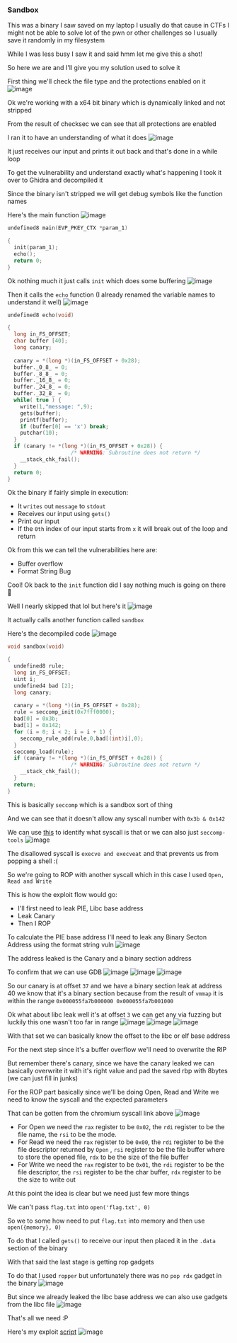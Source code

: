 <h3> Sandbox </h3>

This was a binary I saw saved on my laptop I usually do that cause in CTFs I might not be able to solve lot of the pwn or other challenges so I usually save it randomly in my filesystem 

While I was less busy I saw it and said hmm let me give this a shot!

So here we are and I'll give you my solution used to solve it

First thing we'll check the file type and the protections enabled on it
![image](https://github.com/h4ckyou/h4ckyou.github.io/assets/127159644/7fddcda1-be63-4323-a703-3766620adc46)

Ok we're working with a x64 bit binary which is dynamically linked and not stripped 

From the result of checksec we can see that all protections are enabled 

I ran it to have an understanding of what it does
![image](https://github.com/h4ckyou/h4ckyou.github.io/assets/127159644/985dd096-c94f-4d85-b76b-7e4347408a03)

It just receives our input and prints it out back and that's done in a while loop

To get the vulnerability and understand exactly what's happening I took it over to Ghidra and decompiled it

Since the binary isn't stripped we will get debug symbols like the function names 

Here's the main function
![image](https://github.com/h4ckyou/h4ckyou.github.io/assets/127159644/b4ec45a5-02eb-4e7c-b633-b30c5553727c)

```c
undefined8 main(EVP_PKEY_CTX *param_1)

{
  init(param_1);
  echo();
  return 0;
}
```

Ok nothing much it just calls `init` which does some buffering
![image](https://github.com/h4ckyou/h4ckyou.github.io/assets/127159644/1fc3f08e-be89-450f-8d8e-4da6f91f05b1)

Then it calls the `echo` function (I already renamed the variable names to understand it well)
![image](https://github.com/h4ckyou/h4ckyou.github.io/assets/127159644/f390840d-8de8-4336-b66b-4e1d312af8c7)

```c
undefined8 echo(void)

{
  long in_FS_OFFSET;
  char buffer [40];
  long canary;
  
  canary = *(long *)(in_FS_OFFSET + 0x28);
  buffer._0_8_ = 0;
  buffer._8_8_ = 0;
  buffer._16_8_ = 0;
  buffer._24_8_ = 0;
  buffer._32_8_ = 0;
  while( true ) {
    write(1,"message: ",9);
    gets(buffer);
    printf(buffer);
    if (buffer[0] == 'x') break;
    putchar(10);
  }
  if (canary != *(long *)(in_FS_OFFSET + 0x28)) {
                    /* WARNING: Subroutine does not return */
    __stack_chk_fail();
  }
  return 0;
}
```

Ok the binary if fairly simple in execution:
- It `writes` out `message` to `stdout`
- Receives our input using `gets()`
- Print our input
- If the `0th` index of our input starts from `x` it will break out of the loop and return

Ok from this we can tell the vulnerabilities here are:
- Buffer overflow
- Format String Bug

Cool! Ok back to the `init` function did I say nothing much is going on there 👀

Well I nearly skipped that lol but here's it
![image](https://github.com/h4ckyou/h4ckyou.github.io/assets/127159644/7cd92df8-468b-49fe-8f58-54c1b9b204ba)

It actually calls another function called `sandbox`

Here's the decompiled code
![image](https://github.com/h4ckyou/h4ckyou.github.io/assets/127159644/bd01d611-20b1-4901-ab33-043c6bc14290)

```c
void sandbox(void)

{
  undefined8 rule;
  long in_FS_OFFSET;
  uint i;
  undefined4 bad [2];
  long canary;
  
  canary = *(long *)(in_FS_OFFSET + 0x28);
  rule = seccomp_init(0x7fff0000);
  bad[0] = 0x3b;
  bad[1] = 0x142;
  for (i = 0; i < 2; i = i + 1) {
    seccomp_rule_add(rule,0,bad[(int)i],0);
  }
  seccomp_load(rule);
  if (canary != *(long *)(in_FS_OFFSET + 0x28)) {
                    /* WARNING: Subroutine does not return */
    __stack_chk_fail();
  }
  return;
}
```

This is basically `seccomp` which is a sandbox sort of thing

And we can see that it doesn't allow any syscall number with `0x3b & 0x142`

We can use [this](https://chromium.googlesource.com/chromiumos/docs/+/master/constants/syscalls.md#x86_64-64_bit) to identify what syscall is that or we can also just `seccomp-tools`
![image](https://github.com/h4ckyou/h4ckyou.github.io/assets/127159644/a111717d-2003-482e-bc94-954fba76b5e4)

The disallowed syscall is `execve and execveat` and that prevents us from popping a shell :(

So we're going to ROP with another syscall which in this case I used `Open, Read and Write`

This is how the exploit flow would go:
- I'll first need to leak PIE, Libc base address
- Leak Canary
- Then I ROP

To calculate the PIE base address I'll need to leak any Binary Secton Address using the format string vuln
![image](https://github.com/h4ckyou/h4ckyou.github.io/assets/127159644/d734af16-3cbc-468f-a831-002aa6fb1c97)

The address leaked is the Canary and a binary section address

To confirm that we can use GDB 
![image](https://github.com/h4ckyou/h4ckyou.github.io/assets/127159644/2b68bab1-d1d0-47f5-87f2-5d4f8e238fd1)
![image](https://github.com/h4ckyou/h4ckyou.github.io/assets/127159644/1d922e73-fc9d-4c66-8a5a-402f23b4e5b8)
![image](https://github.com/h4ckyou/h4ckyou.github.io/assets/127159644/d4f5479a-9fd6-4c2e-bea9-151ebf56459b)

So our canary is at offset `37` and we have a binary section leak at address 40 we know that it's a binary section because from the result of `vmmap` it is within the range `0x000055fa7b000000 0x000055fa7b001000`

Ok what about libc leak well it's at offset `3` we can get any via fuzzing but luckily this one wasn't too far in range
![image](https://github.com/h4ckyou/h4ckyou.github.io/assets/127159644/35614d42-1cfa-4399-94aa-81d4a9aa5e3d)
![image](https://github.com/h4ckyou/h4ckyou.github.io/assets/127159644/030dde92-3ea6-449d-90b9-0b1b643ce60b)
![image](https://github.com/h4ckyou/h4ckyou.github.io/assets/127159644/bd42d1c0-6dc6-4e44-9bdb-078755b48eb5)

With that set we can basically know the offset to the libc or elf base address 

For the next step since it's a buffer overflow we'll need to overwrite the RIP

But remember there's canary, since we have the canary leaked we can basically overwrite it with it's right value and pad the saved rbp with 8bytes (we can just fill in junks)

For the ROP part basically since we'll be doing Open, Read and Write we need to know the syscall and the expected parameters

That can be gotten from the chromium syscall link above
![image](https://github.com/h4ckyou/h4ckyou.github.io/assets/127159644/b7281477-6aa7-4d25-bb43-52a339f7cf0c)

- For Open we need the `rax` register to be `0x02`, the `rdi` register to be the file name, the `rsi` to be the mode.
- For Read we need the `rax` register to be `0x00`, the `rdi` register to be the file descriptor returned by `Open` , `rsi` register to be the file buffer where to store the opened file, `rdx` to be the size of the file buffer
- For Write we need the `rax` register to be `0x01`, the `rdi` register to be the file descriptor, the `rsi` register to be the char buffer, `rdx` register to be the size to write out

At this point the idea is clear but we need just few more things

We can't pass `flag.txt` into `open('flag.txt', 0)` 

So we to some how need to put `flag.txt` into memory and then use `open({memory}, 0)`

To do that I called `gets()` to receive our input then placed it in the `.data` section of the binary

With that said the last stage is getting rop gadgets

To do that I used `ropper` but unfortunately there was no `pop rdx` gadget in the binary
![image](https://github.com/h4ckyou/h4ckyou.github.io/assets/127159644/f296bc15-e44b-45f3-bea4-73c7c88c681b)

But since we already leaked the libc base address we can also use gadgets from the libc file
![image](https://github.com/h4ckyou/h4ckyou.github.io/assets/127159644/9e9efeef-347a-4324-97dd-0f0684cf5730)

That's all we need :P

Here's my exploit [script]()
![image](https://github.com/h4ckyou/h4ckyou.github.io/assets/127159644/e72d45e9-f518-427b-9eb6-0756e3a3a14f)

